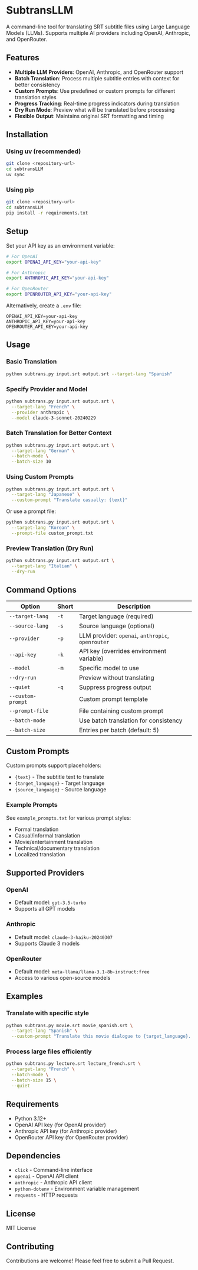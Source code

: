 # SubtransLLM

A command-line tool for translating SRT subtitle files using Large Language Models (LLMs). Supports multiple AI providers including OpenAI, Anthropic, and OpenRouter.

## Features

- **Multiple LLM Providers**: OpenAI, Anthropic, and OpenRouter support
- **Batch Translation**: Process multiple subtitle entries with context for better consistency
- **Custom Prompts**: Use predefined or custom prompts for different translation styles
- **Progress Tracking**: Real-time progress indicators during translation
- **Dry Run Mode**: Preview what will be translated before processing
- **Flexible Output**: Maintains original SRT formatting and timing

## Installation

### Using uv (recommended)

```bash
git clone <repository-url>
cd subtransLLM
uv sync
```

### Using pip

```bash
git clone <repository-url>
cd subtransLLM
pip install -r requirements.txt
```

## Setup

Set your API key as an environment variable:

```bash
# For OpenAI
export OPENAI_API_KEY="your-api-key"

# For Anthropic
export ANTHROPIC_API_KEY="your-api-key"

# For OpenRouter
export OPENROUTER_API_KEY="your-api-key"
```

Alternatively, create a `.env` file:

```
OPENAI_API_KEY=your-api-key
ANTHROPIC_API_KEY=your-api-key
OPENROUTER_API_KEY=your-api-key
```

## Usage

### Basic Translation

```bash
python subtrans.py input.srt output.srt --target-lang "Spanish"
```

### Specify Provider and Model

```bash
python subtrans.py input.srt output.srt \
  --target-lang "French" \
  --provider anthropic \
  --model claude-3-sonnet-20240229
```

### Batch Translation for Better Context

```bash
python subtrans.py input.srt output.srt \
  --target-lang "German" \
  --batch-mode \
  --batch-size 10
```

### Using Custom Prompts

```bash
python subtrans.py input.srt output.srt \
  --target-lang "Japanese" \
  --custom-prompt "Translate casually: {text}"
```

Or use a prompt file:

```bash
python subtrans.py input.srt output.srt \
  --target-lang "Korean" \
  --prompt-file custom_prompt.txt
```

### Preview Translation (Dry Run)

```bash
python subtrans.py input.srt output.srt \
  --target-lang "Italian" \
  --dry-run
```

## Command Options

| Option | Short | Description |
|--------|-------|-------------|
| `--target-lang` | `-t` | Target language (required) |
| `--source-lang` | `-s` | Source language (optional) |
| `--provider` | `-p` | LLM provider: `openai`, `anthropic`, `openrouter` |
| `--api-key` | `-k` | API key (overrides environment variable) |
| `--model` | `-m` | Specific model to use |
| `--dry-run` | | Preview without translating |
| `--quiet` | `-q` | Suppress progress output |
| `--custom-prompt` | | Custom prompt template |
| `--prompt-file` | | File containing custom prompt |
| `--batch-mode` | | Use batch translation for consistency |
| `--batch-size` | | Entries per batch (default: 5) |

## Custom Prompts

Custom prompts support placeholders:
- `{text}` - The subtitle text to translate
- `{target_language}` - Target language
- `{source_language}` - Source language

### Example Prompts

See `example_prompts.txt` for various prompt styles:
- Formal translation
- Casual/informal translation
- Movie/entertainment translation
- Technical/documentary translation
- Localized translation

## Supported Providers

### OpenAI
- Default model: `gpt-3.5-turbo`
- Supports all GPT models

### Anthropic
- Default model: `claude-3-haiku-20240307`
- Supports Claude 3 models

### OpenRouter
- Default model: `meta-llama/llama-3.1-8b-instruct:free`
- Access to various open-source models

## Examples

### Translate with specific style
```bash
python subtrans.py movie.srt movie_spanish.srt \
  --target-lang "Spanish" \
  --custom-prompt "Translate this movie dialogue to {target_language}. Keep the dramatic tone and make it sound natural for Spanish speakers: {text}"
```

### Process large files efficiently
```bash
python subtrans.py lecture.srt lecture_french.srt \
  --target-lang "French" \
  --batch-mode \
  --batch-size 15 \
  --quiet
```

## Requirements

- Python 3.12+
- OpenAI API key (for OpenAI provider)
- Anthropic API key (for Anthropic provider)
- OpenRouter API key (for OpenRouter provider)

## Dependencies

- `click` - Command-line interface
- `openai` - OpenAI API client
- `anthropic` - Anthropic API client
- `python-dotenv` - Environment variable management
- `requests` - HTTP requests

## License

MIT License

## Contributing

Contributions are welcome! Please feel free to submit a Pull Request.